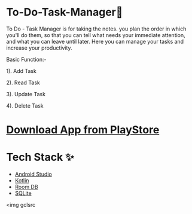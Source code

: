 # To-Do-Task-Manager:memo:
To Do - Task Manager is for taking the notes. you plan the order in which you'll do them, so that you can tell what needs your immediate attention, and what you can leave until later. Here you can manage your tasks and increase your productivity.

Basic Function:-

1). Add Task

2). Read Task

3). Update Task

4). Delete Task

# [Download App from PlayStore](https://play.google.com/store/apps/details?id=app.prabhakar.todotaskmanager)

# Tech Stack ✨

* [Android Studio](https://developer.android.com/studio)
* [Kotlin](https://kotlinlang.org/)
* [Room DB](https://developer.android.com/training/data-storage/room)
* [SQLite](https://developer.android.com/jetpack/androidx/releases/sqlite?gclid=EAIaIQobChMIzOuC-py09AIVM51LBR2iZwfnEAAYASAAEgLSMvD_BwE&gclsrc=aw.ds)

<img gclsrc